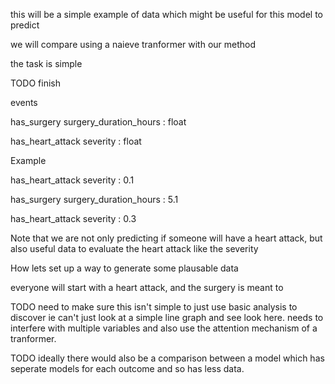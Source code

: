 



this will be a simple example of data which might be useful for this model to predict

we will compare using a naieve tranformer with our method

the task is simple



TODO finish


events

  has_surgery
    surgery_duration_hours : float

  has_heart_attack
    severity : float




Example

  has_heart_attack
    severity : 0.1

  has_surgery
    surgery_duration_hours : 5.1

  has_heart_attack
    severity : 0.3




Note that we are not only predicting if someone will have a heart attack,
but also useful data to evaluate the heart attack like the severity



How lets set up a way to generate some plausable data



everyone will start with a heart attack, 
and the surgery is meant to 














TODO need to make sure this isn't simple to just use basic analysis to discover
ie can't just look at a simple line graph and see look here. needs to interfere with multiple variables and also use the attention mechanism of a tranformer.


TODO ideally there would also be a comparison between a model which has seperate models for each outcome and so has less data.